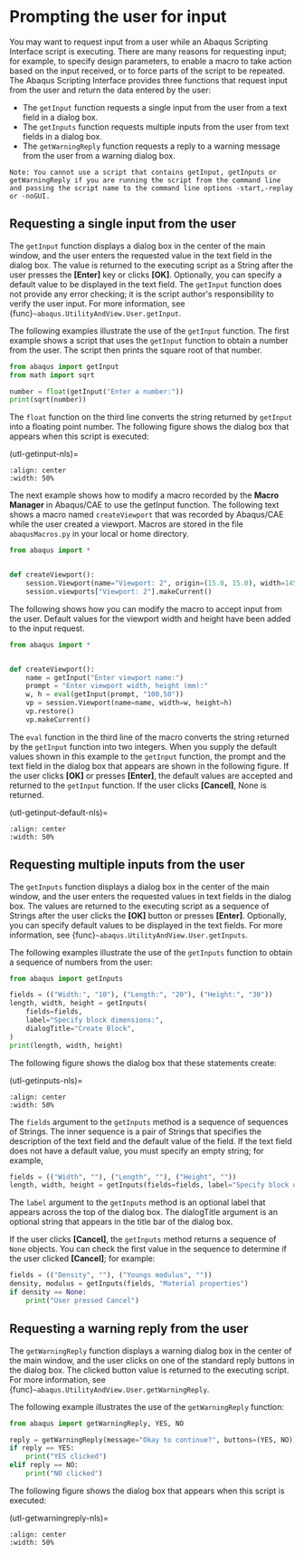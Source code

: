 # Prompting the user for input

You may want to request input from a user while an Abaqus Scripting Interface script is executing. There are many reasons for requesting input; for example, to specify design parameters, to enable a macro to take action based on the input received, or to force parts of the script to be repeated. The Abaqus Scripting Interface provides three functions that request input from the user and return the data entered by the user:

- The `getInput` function requests a single input from the user from a text field in a dialog box.
- The `getInputs` function requests multiple inputs from the user from text fields in a dialog box.
- The `getWarningReply` function requests a reply to a warning message from the user from a warning dialog box.

```{note}
Note: You cannot use a script that contains getInput, getInputs or getWarningReply if you are running the script from the command line and passing the script name to the command line options -start,-replay or -noGUI.
```

## Requesting a single input from the user

The `getInput` function displays a dialog box in the center of the main window, and the user enters the requested value in the text field in the dialog box. The value is returned to the executing script as a String after the user presses the **\[Enter\]** key or clicks **\[OK\]**. Optionally, you can specify a default value to be displayed in the text field. The `getInput` function does not provide any error checking; it is the script author's responsibility to verify the user input. For more information, see {func}`~abaqus.UtilityAndView.User.getInput`.

The following examples illustrate the use of the `getInput` function. The first example shows a script that uses the `getInput` function to obtain a number from the user. The script then prints the square root of that number.

```python
from abaqus import getInput
from math import sqrt

number = float(getInput("Enter a number:"))
print(sqrt(number))
```

The `float` function on the third line converts the string returned by `getInput` into a floating point number. The following figure shows the dialog box that appears when this script is executed:

(utl-getinput-nls)=

```{figure} /images/utl-getinput-nls.png
:align: center
:width: 50%
```

The next example shows how to modify a macro recorded by the **Macro Manager** in Abaqus/CAE to use the getInput function. The following text shows a macro named `createViewport` that was recorded by Abaqus/CAE while the user created a viewport. Macros are stored in the file `abaqusMacros.py` in your local or home directory.

```python
from abaqus import *


def createViewport():
    session.Viewport(name="Viewport: 2", origin=(15.0, 15.0), width=145.0, height=90.0)
    session.viewports["Viewport: 2"].makeCurrent()
```

The following shows how you can modify the macro to accept input from the user. Default values for the viewport width and height have been added to the input request.

```python
from abaqus import *


def createViewport():
    name = getInput("Enter viewport name:")
    prompt = "Enter viewport width, height (mm):"
    w, h = eval(getInput(prompt, "100,50"))
    vp = session.Viewport(name=name, width=w, height=h)
    vp.restore()
    vp.makeCurrent()
```

The `eval` function in the third line of the macro converts the string returned by the `getInput` function into two integers. When you supply the default values shown in this example to the `getInput` function, the prompt and the text field in the dialog box that appears are shown in the following figure. If the user clicks **\[OK\]** or presses **\[Enter\]**, the default values are accepted and returned to the `getInput` function. If the user clicks **\[Cancel\]**, None is returned.

(utl-getinput-default-nls)=

```{figure} /images/utl-getinput-default-nls.png
:align: center
:width: 50%
```

## Requesting multiple inputs from the user

The `getInputs` function displays a dialog box in the center of the main window, and the user enters the requested values in text fields in the dialog box. The values are returned to the executing script as a sequence of Strings after the user clicks the **\[OK\]** button or presses **\[Enter\]**. Optionally, you can specify default values to be displayed in the text fields. For more information, see {func}`~abaqus.UtilityAndView.User.getInputs`.

The following examples illustrate the use of the `getInputs` function to obtain a sequence of numbers from the user:

```python
from abaqus import getInputs

fields = (("Width:", "10"), ("Length:", "20"), ("Height:", "30"))
length, width, height = getInputs(
    fields=fields,
    label="Specify block dimensions:",
    dialogTitle="Create Block",
)
print(length, width, height)
```

The following figure shows the dialog box that these statements create:

(utl-getinputs-nls)=

```{figure} /images/utl-getinputs-nls.png
:align: center
:width: 50%
```

The `fields` argument to the `getInputs` method is a sequence of sequences of Strings. The inner sequence is a pair of Strings that specifies the description of the text field and the default value of the field. If the text field does not have a default value, you must specify an empty string; for example,

```python
fields = (("Width", ""), ("Length", ""), ("Height", ""))
length, width, height = getInputs(fields=fields, label="Specify block dimensions:")
```

The `label` argument to the `getInputs` method is an optional label that appears across the top of the dialog box. The dialogTitle argument is an optional string that appears in the title bar of the dialog box.

If the user clicks **\[Cancel\]**, the `getInputs` method returns a sequence of `None` objects. You can check the first value in the sequence to determine if the user clicked **\[Cancel\]**; for example:

```python
fields = (("Density", ""), ("Youngs modulus", ""))
density, modulus = getInputs(fields, "Material properties")
if density == None:
    print("User pressed Cancel")
```

## Requesting a warning reply from the user

The `getWarningReply` function displays a warning dialog box in the center of the main window, and the user clicks on one of the standard reply buttons in the dialog box. The clicked button value is returned to the executing script. For more information, see {func}`~abaqus.UtilityAndView.User.getWarningReply`.

The following example illustrates the use of the `getWarningReply` function:

```python
from abaqus import getWarningReply, YES, NO

reply = getWarningReply(message="Okay to continue?", buttons=(YES, NO))
if reply == YES:
    print("YES clicked")
elif reply == NO:
    print("NO clicked")
```

The following figure shows the dialog box that appears when this script is executed:

(utl-getwarningreply-nls)=

```{figure} /images/utl-getwarningreply-nls.png
:align: center
:width: 50%
```
